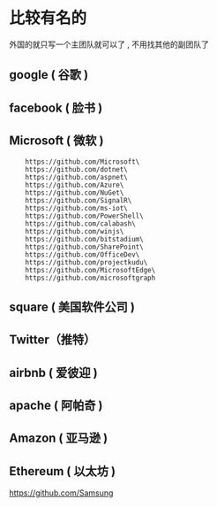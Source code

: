 # 比较有名的

外国的就只写一个主团队就可以了 , 不用找其他的副团队了

## google ( 谷歌 )

## facebook ( 脸书 )

## Microsoft ( 微软 )

```
    https://github.com/Microsoft\
    https://github.com/dotnet\
    https://github.com/aspnet\
    https://github.com/Azure\
    https://github.com/NuGet\
    https://github.com/SignalR\
    https://github.com/ms-iot\
    https://github.com/PowerShell\
    https://github.com/calabash\
    https://github.com/winjs\
    https://github.com/bitstadium\
    https://github.com/SharePoint\
    https://github.com/OfficeDev\
    https://github.com/projectkudu\
    https://github.com/MicrosoftEdge\
    https://github.com/microsoftgraph
```

## square ( 美国软件公司 )

## Twitter（推特）

## airbnb ( 爱彼迎 )

## apache ( 阿帕奇 )

## Amazon ( 亚马逊 )

## Ethereum ( 以太坊 )

https://github.com/Samsung
